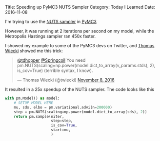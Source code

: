 Title: Speeding up PyMC3 NUTS Sampler
Category: Today I Learned
Date: 2016-11-08

I'm trying to use the [NUTS sampler](https://pymc-devs.github.io/pymc3/api.html?highlight=nuts#module-pymc3.step_methods.nuts) in [PyMC3](https://github.com/pymc-devs/pymc3 "GitHub - pymc-devs/pymc3: Probabilistic Programming in Python. Uses Theano as a backend, supports NUTS and ADVI.")

However, it was running at 2 iterations per second on my model, while the Metropolis Hastings sampler ran 450x faster.

I showed my example to some of the PyMC3 devs on Twitter, and [Thomas Wiecki](https://de.linkedin.com/in/thomas-wiecki-46339244 "Thomas Wiecki") showed me this trick:

<blockquote class="twitter-tweet" data-lang="en"><p lang="en" dir="ltr"><a href="https://twitter.com/tdhopper">@tdhopper</a> <a href="https://twitter.com/Springcoil">@Springcoil</a> You need pm.NUTS(scaling=np.power(model.dict_to_array(v_params.stds), 2), is_cov=True) (terrible syntax, I know).</p>&mdash; Thomas Wiecki (@twiecki) <a href="https://twitter.com/twiecki/status/796007019941462016">November 8, 2016</a></blockquote>
<script async src="//platform.twitter.com/widgets.js" charset="utf-8"></script>

It resulted in a 25x speedup of the NUTS sampler. The code looks like this

```python
with pm.Model() as model:
    # SETUP MODEL HERE
    mu, sds, elbo = pm.variational.advi(n=200000)
    step = pm.NUTS(scaling=np.power(model.dict_to_array(sds), 2))
    return pm.sample(niter,
                     step=step,
                     is_cov=True,
                     start=mu,
                     )
```
